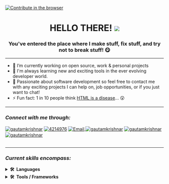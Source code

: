 [![Contribute in the browser](https://gitpod.io/button/open-in-gitpod.svg)](https://gitpod.io/#https://github.com/Michael-Futral/Michael-Futral)

<!-- JUMBOTRON -->
<h1 align="center">HELLO THERE!  <img src="https://media.giphy.com/media/hvRJCLFzcasrR4ia7z/giphy.gif" width="55px"></h1>
<!-- JUMBOTRON -->

<!-- HEADER -->
<h3 align="center">You've entered the place where I make stuff, fix stuff, and try not to break stuff!  &#128523;</h3>
<hr/>
<!-- HEADER -->

<!-- ABOUT SECTION-->
- 🔭 I’m currently working on open source, work & personal projects
- 🌱 I'm always learning new and exciting tools in the ever evolving developer world.
- 💬 Passionate about software development so feel free to contact me with any exciting projects I can help on, job opportunities, or if you just want to chat!
- ⚡ Fun fact: 1 in 10 people think <a href="https://www.latimes.com/business/technology/la-fi-tn-1-10-americans-html-std-study-finds-20140304-story.html#axzz2v1X0Ct00" target="_blank" rel="noreferrer noopener">HTML is a disease</a>... &#128562;
<hr/>
<!-- ABOUT SECTION-->



<!-- CONTACT SECTION -->
<h3><i>Connect with me through:</i></h3>
<p align="left">
<a href="https://www.linkedin.com/in/michael-futral" target="blank"><img align="center" src="https://raw.githubusercontent.com/rahuldkjain/github-profile-readme-generator/master/src/images/icons/Social/linked-in-alt.svg" alt="gautamkrishnar" height="30" width="40" /></a>
<a href="https://meta.stackoverflow.com/users/15780137/futralmc" target="blank"><img align="center" src="https://raw.githubusercontent.com/rahuldkjain/github-profile-readme-generator/master/src/images/icons/Social/stack-overflow.svg" alt="4214976" height="30" width="40" /></a>
<a href='mailto:MicahelFutral01@gmail.com' target="blank"><img align="center" src="https://upload.wikimedia.org/wikipedia/commons/8/8c/Gmail_Icon_%282013-2020%29.svg" alt="Email" height="30" width="40" />
<a href="https://twitter.com/futral_michael" target="blank"><img align="center" src="https://raw.githubusercontent.com/rahuldkjain/github-profile-readme-generator/master/src/images/icons/Social/twitter.svg" alt="gautamkrishnar" height="30" width="40" /></a>
<a href="https://www.instagram.com/futralmc/" target="blank"><img align="center" src="https://raw.githubusercontent.com/rahuldkjain/github-profile-readme-generator/master/src/images/icons/Social/instagram.svg" alt="gautamkrishnar" height="30" width="40" /></a><a href="https://www.codegrepper.com/profile/michael-futral" target="blank"><img align="center" src="https://www.codegrepper.com/images/logo_colors_small.png" alt="gautamkrishnar" height="30" width="40" /></a>
</a>
<br/>  
<br/>
<hr/>
<!-- CONTACT SECTION -->


<!-- LANGUAGE SKILLS SECTION -->
<h3><i>Current skills encompass:</i></h3>
 <details>
  <summary><b>🛠️&nbsp;&nbsp;Languages</b></summary>
  <p align="left"> 
    <table style="table-layout:fixed;">
      <tr>
        <td align="center" width="96">
          <a href="https://www.cprogramming.com/" target="_blank">
            <img src="https://github.com/Michael-Futral/Michael-Futral/blob/main/img/c-original.svg" width="48" height="48" alt="C" />
          </a>
          <br>C
        </td>
        <td align="center" width="96">
          <a href="https://nodejs.org/en/docs" target="_blank">
            <img src="https://github.com/Michael-Futral/Michael-Futral/blob/main/img/nodejs-original-wordmark.svg" width="48" height="48" alt="nodejs" />
          </a>
          <br>nodeJS
        </td>
        <td align="center" width="96">
          <a href="https://www.python.org" target="_blank">
            <img src="https://github.com/Michael-Futral/Michael-Futral/blob/main/img/python-original.svg" width="48" height="48" alt="Python" />
          </a>
          <br>Python
        </td>
      </td>
        <td align="center" width="96">
          <a href="https://developer.mozilla.org/en-US/docs/Web/CSS" target="_blank">
            <img src="https://github.com/Michael-Futral/Michael-Futral/blob/main/img/css3-original.svg" width="48" height="48" alt="CSS" />
          </a>
          <br>CSS
        </td>
      </td>
        <td align="center" width="96">
          <a href="https://docs.microsoft.com/en-us/office/vba/api/overview/" target="_blank">
            <img src="https://github.com/Michael-Futral/Michael-Futral/blob/main/img/Excel-VBA-1.png" width="48" height="48" alt="VBA" />
          </a>
          <br>VBA
        </td>
        <td align="center" width="96">
          <a href="https://nodejs.org/en/docs/" target="_blank">
            <img src="https://github.com/Michael-Futral/Michael-Futral/blob/main/img/nodejs-45adbe594d.png" width="48" height="48" alt="NodeJS" />
          </a>
          <br>NodeJS
        </td>
        <td align="center" width="96">
          <a href="https://docs.microsoft.com/en-us/dotnet/visual-basic/" target="_blank">
            <img src="https://github.com/Michael-Futral/Michael-Futral/blob/main/img/VB.NET_Logo.svg.png" width="48" height="48" alt="Visual Basics" />
          </a>
          <br>Visual Basics
        </td>
        <td align="center" width="96">
          <a href="https://developer.mozilla.org/en-US/docs/Glossary/HTML5" target="_blank">
            <img src="https://github.com/Michael-Futral/Michael-Futral/blob/main/img/1200px-HTML5_logo_and_wordmark.svg.png" width="48" height="48" alt="HTML5" />
          </a>
          <br>HTML5
        </td>
        <td align="center" width="96">
          <a href="https://docs.microsoft.com/en-us/dotnet/csharp/" target="_blank">
            <img src="https://github.com/Michael-Futral/Michael-Futral/blob/main/img/net-framework-c-net-core-software-framework-mono-studio.jpg" width="48" height="48" alt="C#" />
          </a>
          <br>C#
        </td>
        <td align="center" width="96">
          <a href="https://developer.mozilla.org/en-US/docs/Web/JavaScript" target="_blank">
            <img src="https://github.com/Michael-Futral/Michael-Futral/blob/main/img/javascript-original.svg" width="48" height="48" alt="javascript" />
          </a>
          <br>JavaScript
        </td>
      </table>
    </p>
</details> 
<!-- LANGUAGE SKILLS SECTION -->

<!-- TOOLS, FRAMEWORKS SKILLS SECTION -->
<details>
  <summary><b>🛠️&nbsp;&nbsp;Tools / Frameworks</b></summary>
  <p align="left"> 
    <table style="table-layout:fixed;">
      <tr>
        <td align="center" width="96">
          <a href="https://getbootstrap.com/docs/4.1/getting-started/introduction/" target="_blank">
            <img src="https://github.com/Michael-Futral/Michael-Futral/blob/main/img/bootstrap-plain-wordmark.svg" width="48" height="48" alt="Bootstrap" />
          </a>
          <br>Bootstrap
        </td>
        <td align="center" width="96">
          <a href="https://reactjs.org/" target="_blank">
            <img src="https://github.com/Michael-Futral/Michael-Futral/blob/main/img/react-original-wordmark.svg" width="48" height="48" alt="React" />
          </a>
          <br>React
        </td>
        <td align="center" width="96">
          <a href="https://git-scm.com/doc" target="_blank">
            <img src="https://github.com/Michael-Futral/Michael-Futral/blob/main/img/Git-Icon-1788C.png" width="48" height="48" alt="Git" />
          </a>
          <br>Git
        </td>
        <td align="center" width="96">
          <a href="https://docs.microsoft.com/en-us/visualstudio/windows/?view=vs-2022" target="_blank">
            <img src="https://github.com/Michael-Futral/Michael-Futral/blob/main/img/768px-Visual_Studio_2017_Logo.svg.png" width="48" height="48" alt="Visual Studio" />
          </a>
          <br>Visual Studio
        </td>
        <td align="center" width="96">
          <a href="https://docs.microsoft.com/en-us/dotnet/visual-basic/" target="_blank">
            <img src="https://github.com/Michael-Futral/Michael-Futral/blob/main/img/visual-basic-net-c-computer-programming-net-framework-vb-logo.jpg" width="48" height="48" alt="VB.net" />
          </a>
          <br>VB.net
        </td>
        <td align="center" width="96">
          <a href="https://docs.github.com/en/github" target="_blank">
            <img src="https://github.com/Michael-Futral/Michael-Futral/blob/main/img/Octocat.png" width="48" height="48" alt="Github" />
          </a>
          <br>Github
        </td>
        <td align="center" width="96">
          <a href="https://docs.microsoft.com/en-us/powershell/" target="_blank">
            <img src="https://github.com/Michael-Futral/Michael-Futral/blob/main/img/PowerShell_5.0_icon.png" width="48" height="48" alt="Powershell" />
          </a>
          <br>Powershell
        </td>
    </table>
  </p>
</details>      
<!-- TOOLS, FRAMEWORKS SKILLS SECTION -->
       

